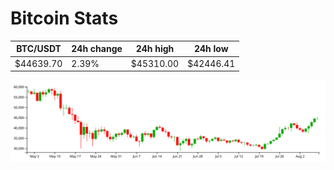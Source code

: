 # Bitcoin Stats

BTC/USDT|24h change|24h high|24h low|
|---|---|---|---|
|$44639.70|2.39%|$45310.00|$42446.41|

<img src="./chart.svg">
